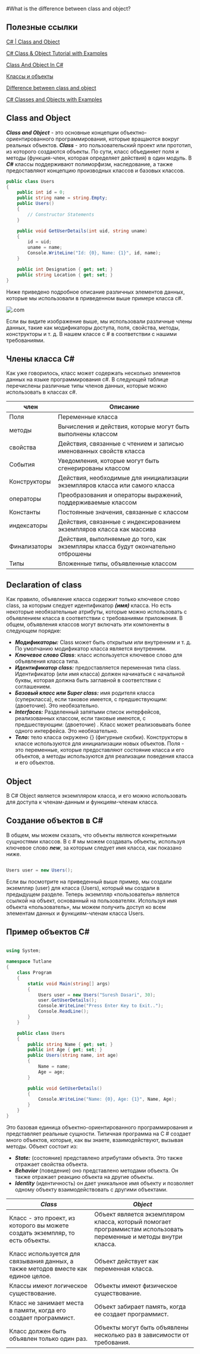 #What is the difference between class and object?

## Полезные ссылки
[C# | Class and Object](https://www.geeksforgeeks.org/c-sharp-class-and-object/)

[C# Class & Object Tutorial with Examples](https://www.guru99.com/c-sharp-class-object.html)

[Class And Object In C#](https://www.c-sharpcorner.com/blogs/class-and-object-in-c-sharp)

[Классы и объекты](https://metanit.com/sharp/tutorial/3.1.php)

[Difference between class and object](http://net-informations.com/faq/oops/classobject.htm)

[C# Classes and Objects with Examples](https://www.tutlane.com/tutorial/csharp/csharp-classes-and-objects-with-examples)



## Class and Object 

***Class and Object*** - это основные концепции объектно-ориентированного программирования, которые вращаются вокруг реальных объектов. ***Class*** - это пользовательский проект или прототип, из которого создаются объекты. По сути, класс объединяет поля и методы (функция-член, которая определяет действия) в один модуль. В ***C#*** классы поддерживают полиморфизм, наследование, а также предоставляют концепцию производных классов и базовых классов.

```csharp 
public class Users
{
    public int id = 0;
    public string name = string.Empty;
    public Users()
    {
        // Constructor Statements
    }

    public void GetUserDetails(int uid, string uname)
    {
        id = uid;
        uname = name;
        Console.WriteLine("Id: {0}, Name: {1}", id, name);
    }

    public int Designation { get; set; }
    public string Location { get; set; }
}
```

Ниже приведено подробное описание различных элементов данных, которые мы использовали в приведенном выше примере класса c#.

![.com](images/csharp_class_example_detailed_description.png)

Если вы видите изображение выше, мы использовали различные члены данных, такие как  модификаторы доступа,  поля,  свойства,  методы, конструкторы и т. д. В нашем классе c # в соответствии с нашими требованиями.

## Члены класса C#

Как уже говорилось, класс может содержать несколько элементов данных на языке программирования c#. В следующей таблице перечислены различные типы членов данных, которые можно использовать в классах c#.

| член            | Описание |
| ------------- | ------------- |
| Поля | Переменные класса|
| методы | Вычисления и действия, которые могут быть выполнены классом  |
| свойства  | Действия, связанные с чтением и записью именованных свойств класса|
| События | Уведомления, которые могут быть сгенерированы классом  |
|Конструкторы  | Действия, необходимые для инициализации экземпляров класса или самого класса  |
| операторы  |Преобразования и операторы выражений, поддерживаемые классом|
| Константы | Постоянные значения, связанные с классом |
|индексаторы  | Действия, связанные с индексированием экземпляров класса как массива |
| Финализаторы  | Действия, выполняемые до того, как экземпляры класса будут окончательно отброшены |
| Типы  | 	Вложенные типы, объявленные классом |



## Declaration of class
Как правило, объявление класса содержит только ключевое слово class, за которым следует идентификатор ***(имя)*** класса. Но есть некоторые необязательные атрибуты, которые можно использовать с объявлением класса в соответствии с требованиями приложения. В общем, объявления классов могут включать эти компоненты в следующем порядке:

- ***Модификаторы:*** Class может быть открытым или внутренним и т. д. По умолчанию модификатор класса является внутренним.
- ***Ключевое слово Class***: класс используется ключевое слово для объявления класса типа.
- ***Идентификатор class:*** предоставляется переменная типа class. Идентификатор (или имя класса) должен начинаться с начальной буквы, которая должна быть заглавной в соответствии с соглашением.
- ***Базовый класс или Super class:*** имя родителя класса (суперкласса), если таковое имеется, с предшествующим: (двоеточие). Это необязательно.
- ***Interfaces:*** Разделенный запятыми список интерфейсов, реализованных классом, если таковые имеются, с предшествующим: (двоеточие) . Класс может реализовывать более одного интерфейса. Это необязательно.
- ***Тело:*** тело класса окружено {} (фигурные скобки).
Конструкторы в классе используются для инициализации новых объектов. Поля - это переменные, которые предоставляют состояние класса и его объектов, а методы используются для реализации поведения класса и его объектов.


## Object 
В C# Object является экземпляром класса, и его можно использовать для доступа к членам-данным и функциям-членам класса.

## Создание объектов в C#
В общем, мы можем сказать, что объекты являются конкретными сущностями классов. В c # мы можем создавать объекты, используя ключевое слово ***new***, за которым следует имя класса, как показано ниже.

```csharp 

Users user = new Users();

```
Если вы посмотрите на приведенный выше пример, мы создали экземпляр (user) для класса (Users), который мы создали в предыдущем разделе. Теперь экземпляр «пользователь» является ссылкой на объект, основанный на пользователях. Используя имя объекта «пользователь», мы можем получить доступ ко всем элементам данных и функциям-членам класса Users.

## Пример объектов C#

```csharp 

using System;

namespace Tutlane
{
    class Program
    {
        static void Main(string[] args)
        {
            Users user = new Users("Suresh Dasari", 30);
            user.GetUserDetails();
            Console.WriteLine("Press Enter Key to Exit..");
            Console.ReadLine();
        }
    }

    public class Users
    {
        public string Name { get; set; }
        public int Age { get; set; }
        public Users(string name, int age)
        {
            Name = name;
            Age = age;
        }

        public void GetUserDetails()
        {
            Console.WriteLine("Name: {0}, Age: {1}", Name, Age);
        }
    }
}

```

Это базовая единица объектно-ориентированного программирования и представляет реальные сущности. Типичная программа на C # создает много объектов, которые, как вы знаете, взаимодействуют, вызывая методы. Объект состоит из:

- ***State:*** (состояние) представлено атрибутами объекта. Это также отражает свойства объекта.
- ***Behavior*** (поведение) оно представлено методами объекта. Он также отражает реакцию объекта на другие объекты.
- ***Identity*** (идентичность) он дает уникальное имя объекту и позволяет одному объекту взаимодействовать с другими объектами.




|***Class***            | ***Object***  |
| ------------- | ------------- |
|Класс - это проект, из которого вы можете создать экземпляр, то есть объекты.|Объект является экземпляром класса, который помогает программистам использовать переменные и методы внутри класса.|
|Класс используется для связывания данных, а также методов вместе как единое целое.|Объект действует как переменная класса.|
|Классы имеют логическое существование.|Объекты имеют физическое существование.|
|Класс не занимает места в памяти, когда его создает программист.|Объект забирает память, когда ее создает программист.|
|Класс должен быть объявлен только один раз.|Объекты могут быть объявлены несколько раз в зависимости от требования.|


